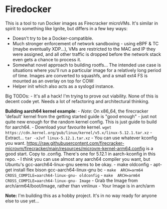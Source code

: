 Firedocker
===

This is a tool to run Docker images as Firecracker microVMs.
It's similar in spirit to something like Ignite, but differs in a few key ways:
- Doesn't try to be a Docker-compatible.
- Much stronger enforcement of network sandboxing - using eBPF & TC (maybe eventually XDP...), VMs are restricted to the MAC and IP they were assigned, and all other traffic is dropped before the network stack even gets a chance to process it.
- Somewhat novel approach to building rootfs... The intended use case is situations where you'll run a particular image for a relatively long period of time. Images are converted to squashfs, and a small ext4 FS is mounted as an overlay on top for COW:
- Helper init which also acts as a syslogd instance.


Big TODOs:
    - It's all a hack! I'm trying to prove out viability. None of this is decent code yet. Needs a lot of refactoring and architectural thinking.

**Building aarch64 kernel example**:
    - *Note*: On x86_64, the firecracker 'default' kernel from the getting started guide is "good enough" - just not quite new enough for the random kernel config. This is just guide to build for aarch64.
    - Download your favourite kernel. `wget https://cdn.kernel.org/pub/linux/kernel/v5.x/linux-5.12.1.tar.xz`
    - Extract... `tar -xJvf linux-5.12.1.tar.xz`
    - You can use whatever kconfig you want. https://raw.githubusercontent.com/firecracker-microvm/firecracker/main/resources/microvm-kernel-arm64.config is a good start. Copy to .config. There's one for 5.12.1 in aarch-kconfig in this repo.
    - I _think_ you can use almost any aarch64 compiler you want, but Ubuntu's gcc-aarch64-linux-gnu seems to be okay.
    - make oldconfig
    - apt-get install flex bison gcc-aarch64-linux-gnu bc
    - `make  ARCH=arm64 CROSS_COMPILE=aarch64-linux-gnu- oldconfig`
    - `make  ARCH=arm64 CROSS_COMPILE=aarch64-linux-gnu- Image`
    - Grab the Image from arch/arm64/boot/Image, rather than vmlinux
    - Your Image is in arch/arm


**Note:** I'm building this as a hobby project. It's in no way ready for anyone else to use yet...
